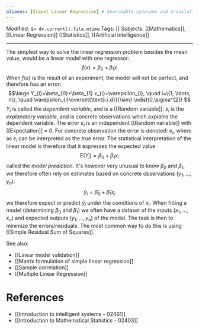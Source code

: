 ```yaml
---
aliases: [Simpel Lineær Regression] # Searchable synonyms and translations
---
```

Modified: `$= dv.current().file.mtime`
Tags: []
Subjects: [[Mathematics]], [[Linear Regression]] [[Statistics]], [[Artificial intelligence]]
****
The simplest way to solve the linear regression problem besides the mean value, would be a linear model with one regressor:
$$f(x)=\beta_{0}+\beta_{1}x$$
When $f(x)$ is the result of an experiment, the model will not be perfect, and therefore has an error:
$$\large
Y_{i}=\beta_{0}+\beta_{1} x_{i}+\varepsilon_{i}, \quad i=\{1, \ldots, n\}, \quad \varepsilon_{i}\overset{\text{i.i.d}}{\sim} \ndist(0,\sigma^{2})
$$
$Y_{i}$ is called the *dependent variable*, and is a [[Random variable]].
$x_{i}$ is the *explanatory variable*, and  is concrete observations which *explains* the dependent variable.
The error $\varepsilon_i$ is an independent [[Random variable]] with [[Expectation]] = 0. For concrete observation the error is denoted: $e_i$, where as $\varepsilon_i$ can be interpreted as the true error.
The statistical interpretation of the linear model is therefore that it expresses the expected value
$$
\mathrm{E}\left(Y_{i}\right)=\beta_{0}+\beta_{1} x_{i}
$$
called the *model prediction*.
It's however very unusual to know $\beta_{0}$ and $\beta_{1}$, we therefore often rely on estimates based on concrete observations ($y_1,...,y_n$).
$$
\hat{y}_{i}=\hat{\beta}_{0}+\hat{\beta}_{1} x_{i}
$$
we therefore expect or predict $\hat{y}_{i}$ under the conditions of $x_i$.
When fitting a model (determining $\beta_0$ and $\beta_1$) we often have a dataset of the inputs ($x_1,...,x_n$) and expected outputs ($y_1,...,y_n$) of the model. The task is then to minimize the errors/residuals.
The most common way to do this is using [[Simple Residual Sum of Squares]].

See also:
- [[Linear model validation]]
- [[Matrix formulation of simple linear regression]]
- [[Sample correlation]]
- [[Multiple Linear Regression]]
# References
- [[Introduction to intelligent systems - 02461]]
- [[Introduction to Mathematical Statistics - 02403]]